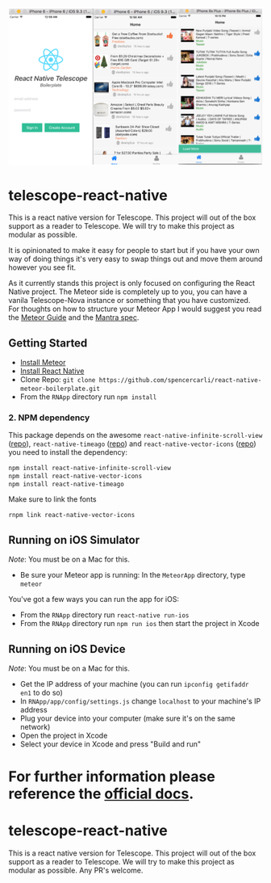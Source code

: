 ![Alt text](/demo.png "demo")

# telescope-react-native
This is a react native version for Telescope. This project will out of the box support as a reader to Telescope. We will try to make this project as modular as possible.

It is opinionated to make it easy for people to start but if you have your own way of doing things it's very easy to swap things out and move them around however you see fit.

As it currently stands this project is only focused on configuring the React Native project. The Meteor side is completely up to you, you can have a vanila Telescope-Nova instance or something that you have customized. For thoughts on how to structure your Meteor App I would suggest you read the [Meteor Guide](http://guide.meteor.com/) and the [Mantra spec](http://mantrajs.com/).

## Getting Started

- [Install Meteor](https://www.meteor.com/install)
- [Install React Native](https://facebook.github.io/react-native/docs/getting-started.html#content)
- Clone Repo: `git clone https://github.com/spencercarli/react-native-meteor-boilerplate.git`
- From the `RNApp` directory run `npm install`

### 2. NPM dependency
This package depends on the awesome `react-native-infinite-scroll-view` ([repo](https://github.com/exponentjs/react-native-infinite-scroll-view)), `react-native-timeago` ([repo](https://github.com/TylerLH/react-native-timeago))  and `react-native-vector-icons` ([repo](https://github.com/oblador/react-native-vector-icons)) you need to install the dependency: 
```
npm install react-native-infinite-scroll-view
npm install react-native-vector-icons
npm install react-native-timeago
```

Make sure to link the fonts
```
rnpm link react-native-vector-icons
```

## Running on iOS Simulator

_Note_: You must be on a Mac for this.

- Be sure your Meteor app is running: In the ```MeteorApp``` directory, type ```meteor```
 
You've got a few ways you can run the app for iOS:

- From the `RNApp` directory run `react-native run-ios`
- From the `RNApp` directory run `npm run ios` then start the project in Xcode

## Running on iOS Device

_Note_: You must be on a Mac for this.

- Get the IP address of your machine (you can run `ipconfig getifaddr en1` to do so)
- In `RNApp/app/config/settings.js` change `localhost` to your machine's IP address
- Plug your device into your computer (make sure it's on the same network)
- Open the project in Xcode
- Select your device in Xcode and press "Build and run"

For further information please reference the [official docs](https://facebook.github.io/react-native/docs/running-on-device-ios.html#content).
=======
# telescope-react-native
This is a react native version for Telescope. This project will out of the box support as a reader to Telescope. We will try to make this project as modular as possible. Any PR's welcome.